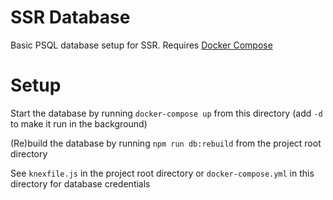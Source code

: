 # SSR Database

Basic PSQL database setup for SSR. Requires [Docker Compose][]

# Setup

Start the database by running `docker-compose up` from this directory (add `-d` to make it run in the background)

(Re)build the database by running `npm run db:rebuild` from the project root directory

See `knexfile.js` in the project root directory or `docker-compose.yml` in this directory for database credentials


[Docker Compose]: https://docs.docker.com/compose/

